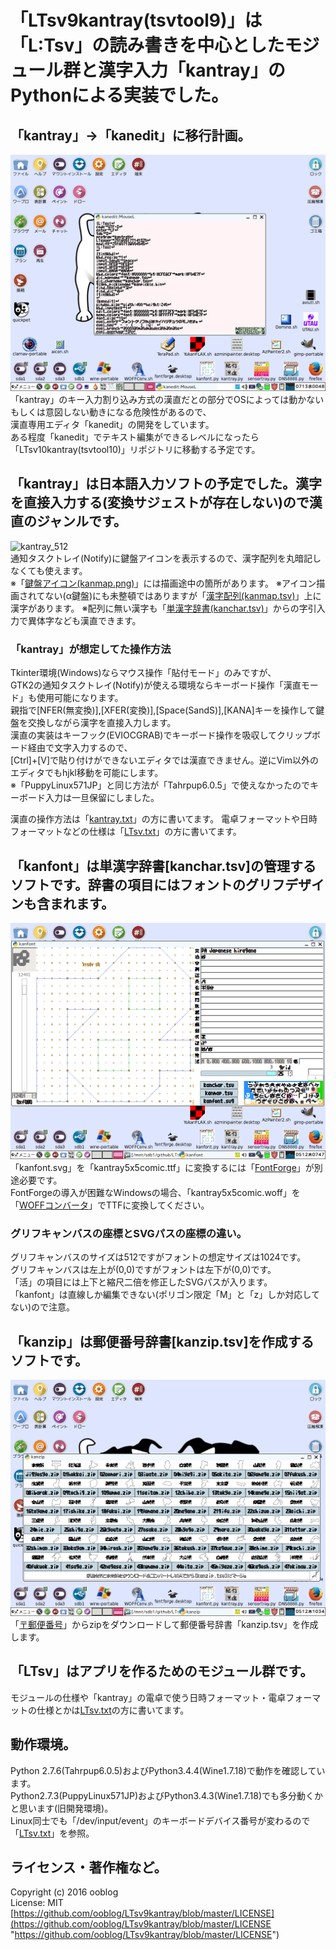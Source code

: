 # 「LTsv9kantray(tsvtool9)」は「L:Tsv」の読み書きを中心としたモジュール群と漢字入力「kantray」のPythonによる実装でした。

## 「kantray」→「kanedit」に移行計画。

![kanedit_512](icon_cap/kanedit_512.png "kanedit")  
「kantray」のキー入力割り込み方式の漢直だとの部分でOSによっては動かないもしくは意図しない動きになる危険性があるので、  
漢直専用エディタ「kanedit」の開発をしています。  
ある程度「kanedit」でテキスト編集ができるレベルになったら「LTsv10kantray(tsvtool10)」リポジトリに移動する予定です。


## 「kantray」は日本語入力ソフトの予定でした。漢字を直接入力する(変換サジェストが存在しない)ので漢直のジャンルです。

![kantray_512](icon_cap/kantray_512.png "kantray")  
通知タスクトレイ&#40;Notify&#41;に鍵盤アイコンを表示するので、漢字配列を丸暗記しなくても使えます。  
※「[鍵盤アイコン(kanmap.png)](kanmap.png "https://github.com/ooblog/LTsv9kantray/blob/master/kanmap.png")」には描画途中の箇所があります。  
※アイコン描画されてない&#40;α鍵盤&#41;にも未整頓ではありますが「[漢字配列(kanmap.tsv)](kanmap.tsv "https://github.com/ooblog/LTsv9kantray/blob/master/kanmap.tsv")」上に漢字があります。  
※配列に無い漢字も「[単漢字辞書(kanchar.tsv)](kanchar.tsv "https://github.com/ooblog/LTsv9kantray/blob/master/kanchar.tsv")」からの字引入力で異体字なども漢直できます。  


### 「kantray」が想定してた操作方法

Tkinter環境&#40;Windows&#41;ならマウス操作「貼付モード」のみですが、  
GTK2の通知タスクトレイ&#40;Notify&#41;が使える環境ならキーボード操作「漢直モード」も使用可能になります。  
親指で&#91;NFER&#40;無変換&#41;&#93;,&#91;XFER&#40;変換&#41;&#93;,&#91;Space&#40;SandS&#41;&#93;,&#91;KANA&#93;キーを操作して鍵盤を交換しながら漢字を直接入力します。  
漢直の実装はキーフック(EVIOCGRAB)でキーボード操作を吸収してクリップボード経由で文字入力するので、  
&#91;Ctrl&#93;+&#91;V&#93;で貼り付けができないエディタでは漢直できません。逆にVim以外のエディタでもhjkl移動を可能にします。  
※「PuppyLinux571JP」と同じ方法が「Tahrpup6.0.5」で使えなかったのでキーボード入力は一旦保留にしました。  

漢直の操作方法は「[kantray.txt](kantray.txt "https://github.com/ooblog/LTsv9kantray/blob/master/kantray.txt")」の方に書いてます。  
電卓フォーマットや日時フォーマットなどの仕様は「[LTsv.txt](LTsv.txt "https://github.com/ooblog/LTsv9kantray/blob/master/LTsv.txt")」の方に書いてます。  


## 「kanfont」は単漢字辞書&#91;kanchar.tsv&#93;の管理するソフトです。辞書の項目にはフォントのグリフデザインも含まれます。

![kanfont_512](icon_cap/kanfont_512.png "kanfont")  
「kanfont.svg」を「kantray5x5comic.ttf」に変換するには「[FontForge](http://fontforge.github.io/ja/ "FontForge")」が別途必要です。  
FontForgeの導入が困難なWindowsの場合、「kantray5x5comic.woff」を「[WOFFコンバータ](http://opentype.jp/woffconv.htm "WOFFコンバータ")」でTTFに変換してください。  


### グリフキャンバスの座標とSVGパスの座標の違い。

グリフキャンバスのサイズは512ですがフォントの想定サイズは1024です。  
グリフキャンバスは左上が&#40;0,0&#41;ですがフォントは左下が&#40;0,0&#41;です。  
「活」の項目には上下と縮尺二倍を修正したSVGパスが入ります。  
「kanfont」は直線しか編集できない&#40;ポリゴン限定「M」と「z」しか対応してない&#41;ので注意。  


## 「kanzip」は郵便番号辞書&#91;kanzip.tsv&#93;を作成するソフトです。

![kanzip_512](icon_cap/kanzip_512.png "kanzip")  
「[〒郵便番号](http://www.post.japanpost.jp/zipcode/dl/readme.html "郵便番号データの説明 - 日本郵便")」からzipをダウンロードして郵便番号辞書「kanzip.tsv」を作成します。  

## 「LTsv」はアプリを作るためのモジュール群です。

モジュールの仕様や「kantray」の電卓で使う日時フォーマット・電卓フォーマットの仕様とかは[LTsv.txt](LTsv.txt)の方に書いてます。  


## 動作環境。

Python 2.7.6&#40;Tahrpup6.0.5)およびPython3.4.4&#40;Wine1.7.18&#41;で動作を確認しています。  
Python2.7.3&#40;PuppyLinux571JP)およびPython3.4.3&#40;Wine1.7.18&#41;でも多分動くかと思います&#40;旧開発環境&#41;。  
Linux同士でも「/dev/input/event」のキーボードデバイス番号が変わるので「[LTsv.txt](LTsv.txt "https://github.com/ooblog/LTsv9kantray/blob/master/LTsv.txt")」を参照。  


## ライセンス・著作権など。

Copyright (c) 2016 ooblog  
License: MIT  
[https://github.com/ooblog/LTsv9kantray/blob/master/LICENSE](https://github.com/ooblog/LTsv9kantray/blob/master/LICENSE "https://github.com/ooblog/LTsv9kantray/blob/master/LICENSE")  
